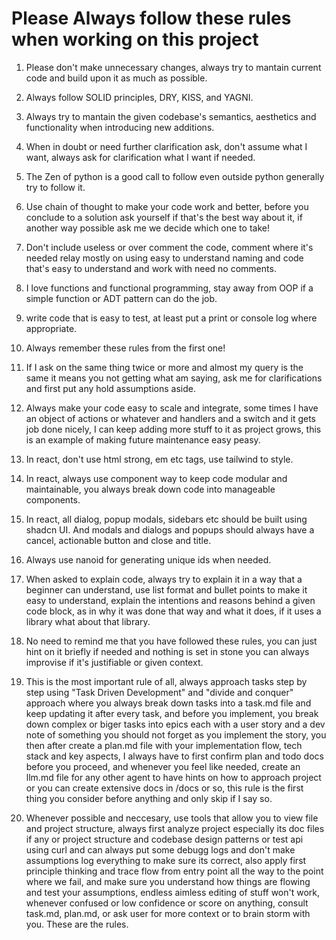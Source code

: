 # Please Always follow these rules when working on this project

1. Please don't make unnecessary changes, always try to mantain current code and build upon it as much as possible.

2. Always follow SOLID principles, DRY, KISS, and YAGNI.

3. Always try to mantain the given codebase's semantics, aesthetics and functionality when introducing new additions.

4. When in doubt or need further clarification ask, don't assume what I want, always ask for clarification what I want if needed.

5. The Zen of python is a good call to follow even outside python generally try to follow it.

6. Use chain of thought to make your code work and better, before you conclude to a solution ask yourself if that's the best way about it, if another way possible ask me we decide which one to take!

7. Don't include useless or over comment the code, comment where it's needed relay mostly on using easy to understand naming and code that's easy to understand and work with need no comments.

8. I love functions and functional programming, stay away from OOP if a simple function or ADT pattern can do the job.

9. write code that is easy to test, at least put a print or console log where appropriate.

10. Always remember these rules from the first one!

11. If I ask on the same thing twice or more and almost my query is the same it means you not getting what am saying, ask me for clarifications and first put any hold assumptions aside.

12. Always make your code easy to scale and integrate, some times I have an object of actions or whatever and handlers and a switch and it gets job done nicely, I can keep adding more stuff to it as project grows, this is an example of making future maintenance easy peasy.

13. In react, don't use html strong, em etc tags, use tailwind to style.

14. In react, always use component way to keep code modular and maintainable, you always break down code into manageable components.

15. In react, all dialog, popup modals, sidebars etc should be built using shadcn UI. And modals and dialogs and popups should always have a cancel, actionable button and close and title.

16. Always use nanoid for generating unique ids when needed.

17. When asked to explain code, always try to explain it in a way that a beginner can understand, use list format and bullet points to make it easy to understand, explain the intentions and reasons behind a given code block, as in why it was done that way and what it does, if it uses a library what about that library.

18. No need to remind me that you have followed these rules, you can just hint on it briefly if needed and nothing is set in stone you can always improvise if it's justifiable or given context.

19. This is the most important rule of all, always approach tasks step by step using "Task Driven Development" and "divide and conquer" approach where you always break down tasks into a task.md file and keep updating it after every task, and before you implement, you break down complex or biger tasks into epics each with a user story and a dev note of something you should not forget as you implement the story, you then after create a plan.md file with your implementation flow, tech stack and key aspects, I always have to first confirm plan and todo docs before you proceed, and whenever you feel like needed, create an llm.md file for any other agent to have hints on how to approach project or you can create extensive docs in /docs or so, this rule is the first thing you consider before anything and only skip if I say so.

20. Whenever possible and neccesary, use tools that allow you to view file and project structure, always first analyze project especially its doc files if any or project structure and codebase design patterns or test api using curl and can always put some debugg logs and don't make assumptions log everything to make sure its correct, also apply first principle thinking and trace flow from entry point all the way to the point where we fail, and make sure you understand how things are flowing and test your assumptions, endless aimless editing of stuff won't work, whenever confused or low confidence or score on anything, consult task.md, plan.md, or ask user for more context or to brain storm with you. These are the rules.
